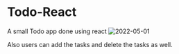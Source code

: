 # Todo-React
A small Todo app done using react
![2022-05-01](https://user-images.githubusercontent.com/83528936/166136857-12b74243-3138-4e17-8568-ba8a6c5214de.png)


Also users can add the tasks and delete the tasks as well.
